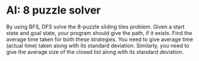 # AI: 8 puzzle solver


By using BFS, DFS solve the 8-puzzle sliding tiles problem. Given a start state and goal state, your program should give the path, if it exists.
Find the average time taken for both these strategies. You need to give average time (actual time) taken along with its standard deviation. Similarly, you need to give the average size of the closed list along with its standard deviation.
